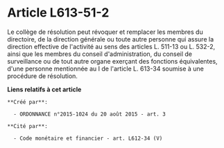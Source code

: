 # Article L613-51-2

Le collège de résolution peut révoquer et remplacer les membres du directoire, de la direction générale ou toute autre
personne qui assure la direction effective de l'activité au sens des articles L. 511-13 ou L. 532-2, ainsi que les membres du
conseil d'administration, du conseil de surveillance ou de tout autre organe exerçant des fonctions équivalentes, d'une
personne mentionnée au I de l'article L. 613-34 soumise à une procédure de résolution.

**Liens relatifs à cet article**

	**Créé par**:

	  - ORDONNANCE n°2015-1024 du 20 août 2015 - art. 3

	**Cité par**:

	  - Code monétaire et financier - art. L612-34 (V)
